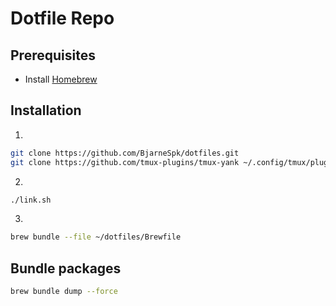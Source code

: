 # Dotfile Repo

## Prerequisites

- Install [Homebrew](https://brew.sh)

## Installation

1.

```sh
git clone https://github.com/BjarneSpk/dotfiles.git
git clone https://github.com/tmux-plugins/tmux-yank ~/.config/tmux/plugins/tmux-yank
```

2.

```sh
./link.sh
```

3.

```sh
brew bundle --file ~/dotfiles/Brewfile
```

## Bundle packages

```sh
brew bundle dump --force
```
